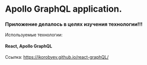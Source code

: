 # Apollo GraphQL application.
### Приложение делалось в целях изучения технологии!!!

Используемые технологии:
#### React, Apollo GraphQL

Ссылка: https://ikorobyev.github.io/react-graphQL/
